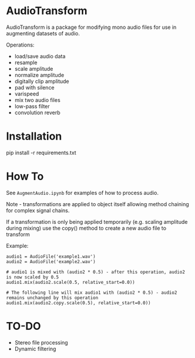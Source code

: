 # AudioTransform

AudioTransform is a package for modifying mono audio files for use in augmenting datasets of audio.

Operations:
* load/save audio data
* resample
* scale amplitude
* normalize amplitude
* digitally clip amplitude
* pad with silence
* varispeed
* mix two audio files
* low-pass filter
* convolution reverb

# Installation

pip install -r requirements.txt

# How To

See `AugmentAudio.ipynb` for examples of how to process audio.

Note - transformations are applied to object itself allowing method chaining for complex signal chains.

If a transformation is only being applied temporarily (e.g. scaling amplitude during mixing) use the copy() method to create a new audio file to transform

Example:

```
audio1 = AudioFile('example1.wav')
audio2 = AudioFile('example2.wav')

# audio1 is mixed with (audio2 * 0.5) - after this operation, audio2 is now scaled by 0.5
audio1.mix(audio2.scale(0.5, relative_start=0.0))

# The following line will mix audio1 with (audio2 * 0.5) - audio2 remains unchanged by this operation
audio1.mix(audio2.copy.scale(0.5), relative_start=0.0))
```

# TO-DO

* Stereo file processing
* Dynamic filtering
